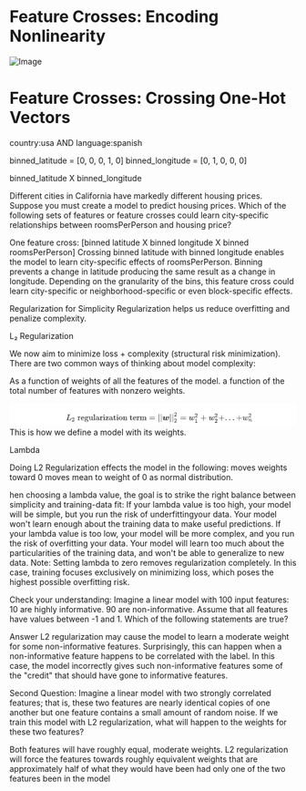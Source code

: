 # Feature Crosses: Encoding Nonlinearity

![Image](images/screenshot-developers.google.com-2018.05.08-14-29-37.png)


# Feature Crosses: Crossing One-Hot Vectors


country:usa AND language:spanish

binned_latitude = [0, 0, 0, 1, 0]   binned_longitude = [0, 1, 0, 0, 0]

binned_latitude X binned_longitude

Different cities in California have markedly different housing prices. Suppose you must create a model to predict housing prices. Which of the following sets of features or feature crosses could learn city-specific relationships between roomsPerPerson and housing price?

One feature cross:
[binned latitude X binned longitude X binned roomsPerPerson]
Crossing binned latitude with binned longitude enables the model to learn city-specific effects of roomsPerPerson. Binning prevents a change in latitude producing the same result as a change in longitude. Depending on the granularity of the bins, this feature cross could learn city-specific or neighborhood-specific or even block-specific effects.

Regularization for Simplicity
Regularization helps us reduce overfitting and penalize complexity. 

L₂ Regularization


We now aim to minimize loss + complexity (structural risk minimization). There are two common ways of thinking about model complexity:

As a function of weights of all the features of the model.
a function of the total number of features with nonzero weights.



![Image](images/l.png)
This is how we define a model with its weights.

Lambda

Doing L2 Regularization effects the model in the following:
moves weights toward 0
moves mean to weight of 0 as normal distribution. 

hen choosing a lambda value, the goal is to strike the right balance between simplicity and training-data fit:
If your lambda value is too high, your model will be simple, but you run the risk of underfittingyour data. Your model won't learn enough about the training data to make useful predictions.
If your lambda value is too low, your model will be more complex, and you run the risk of overfitting your data. Your model will learn too much about the particularities of the training data, and won't be able to generalize to new data.
Note: Setting lambda to zero removes regularization completely. In this case, training focuses exclusively on minimizing loss, which poses the highest possible overfitting risk.



Check your understanding:
Imagine a linear model with 100 input features:
10 are highly informative.
90 are non-informative.
Assume that all features have values between -1 and 1. Which of the following statements are true?


Answer
L2 regularization may cause the model to learn a moderate weight for some non-informative features.
Surprisingly, this can happen when a non-informative feature happens to be correlated with the label. In this case, the model incorrectly gives such non-informative features some of the "credit" that should have gone to informative features.

Second Question:
Imagine a linear model with two strongly correlated features; that is, these two features are nearly identical copies of one another but one feature contains a small amount of random noise. If we train this model with L2 regularization, what will happen to the weights for these two features?

Both features will have roughly equal, moderate weights.
L2 regularization will force the features towards roughly equivalent weights that are approximately half of what they would have been had only one of the two features been in the model